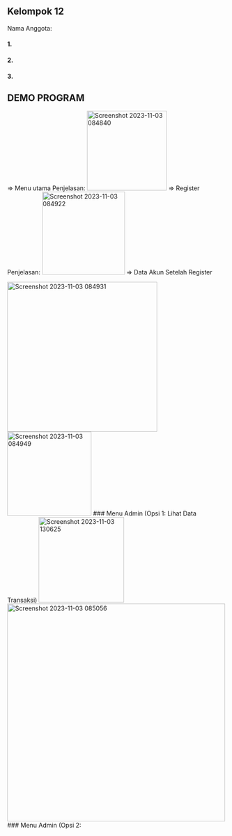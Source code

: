 ## Kelompok 12 
Nama Anggota:
  #### 1. 
  #### 2.
  #### 3.

## DEMO PROGRAM
=> Menu utama
Penjelasan:
<img width="183" alt="Screenshot 2023-11-03 084840" src="https://github.com/K12Daspro/K12Daspro/assets/149656805/7f12d0b0-5043-4471-80ad-a0241b9d1b80">
=> Register 
Penjelasan:
<img width="190" alt="Screenshot 2023-11-03 084922" src="https://github.com/K12Daspro/K12Daspro/assets/149656805/7541e167-199a-4099-94ce-3fbd3a3595d8">
=> Data Akun Setelah Register

<img width="344" alt="Screenshot 2023-11-03 084931" src="https://github.com/K12Daspro/K12Daspro/assets/149656805/474f0f31-de32-42ec-957a-88001e013084">


<img width="193" alt="Screenshot 2023-11-03 084949" src="https://github.com/K12Daspro/K12Daspro/assets/149656805/0e0cf926-845d-4c37-a5c4-c5f715b98bdb">
### Menu Admin (Opsi 1: Lihat Data Transaksi)
<img width="196" alt="Screenshot 2023-11-03 130625" src="https://github.com/K12Daspro/K12Daspro/assets/149656805/4847382d-5758-4801-b562-be3c1b0f0620">
<img width="500" alt="Screenshot 2023-11-03 085056" src="https://github.com/K12Daspro/K12Daspro/assets/149656805/189e853c-a8be-4816-b7fc-32507d5ede44">
### Menu Admin (Opsi 2:
